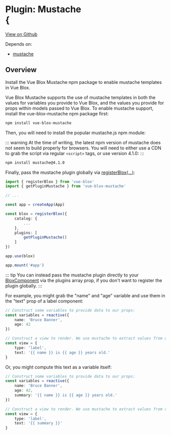 # Plugin: Mustache <div class="animate-bounce inline-block"><span>{</span></div>

[View on Github](https://github.com/AdamEisfeld/vue-blox-mustache)

Depends on: 
- [mustache](https://github.com/janl/mustache.js)

## Overview 

Install the Vue Blox Mustache npm package to enable mustache templates in Vue Blox.

Vue Blox Mustache supports the use of mustache templates in both the values for variables you provide to Vue Blox, and the values you provide for props within models passed to Vue Blox. To enable mustache support, install the vue-blox-mustache npm package first:

```bash
npm install vue-blox-mustache
```

Then, you will need to install the popular mustache.js npm module:

::: warning
At the time of writing, the latest npm version of mustache does not seem to build properly for browsers. You will need to either use a CDN to grab the script via regular ```<script>``` tags, or use version 4.1.0:
:::

```bash
npm install mustache@4.1.0
```

Finally, pass the mustache plugin globally via [registerBlox(...)](/docs/api/composables/register-blox):

```ts
import { registerBlox } from 'vue-blox'
import { getPluginMustache } from 'vue-blox-mustache'

// ...

const app = createApp(App)

const blox = registerBlox({
	catalog: {
		...
	},
	plugins: [
		getPluginMustache()
	]
})

app.use(blox)

app.mount('#app')

```

::: tip
You can instead pass the mustache plugin directly to your [BloxComponent](/docs/api/components/blox-component) via the plugins array prop, if you don't want to register the plugin globally.
:::

For example, you might grab the "name" and "age" variable and use them in the "text" prop of a label component:

```ts
// Construct some variables to provide data to our props:
const variables = reactive({
	name: 'Bruce Banner',
	age: 42
})

// Construct a view to render. We use mustache to extract values from our variables and inject them directly into the text passed to the label.
const view = {
	type: 'label',
	text: '{{ name }} is {{ age }} years old.'
}
```

Or, you might compute this text as a variable itself:

```ts
// Construct some variables to provide data to our props:
const variables = reactive({
	name: 'Bruce Banner',
	age: 42,
	summary: '{{ name }} is {{ age }} years old.'
})

// Construct a view to render. We use mustache to extract values from our variables and inject them directly into the text passed to the label.
const view = {
	type: 'label',
	text: '{{ summary }}'
}
```